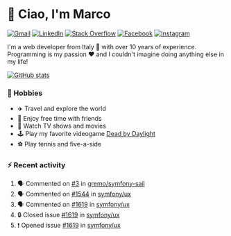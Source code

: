 # 👋 Ciao, I'm Marco

[![Gmail](https://img.shields.io/badge/Gmail-%23BB001B?style=flat-square&logo=gmail&logoColor=white)](mailto:gremo1982@gmail.com)
[![LinkedIn](https://img.shields.io/badge/LinkedIn-%230e76a8?style=flat-square&logo=linkedin)](https://www.linkedin.com/in/marco-polichetti)
[![Stack Overflow](https://img.shields.io/stackexchange/stackoverflow/r/220180?style=flat&logo=stackoverflow&label=Stack%20Overflow&color=%23F47F24)](https://stackoverflow.com/users/220180)
[![Facebook](https://img.shields.io/badge/-Facebook-%234267B2?style=flat-square&logo=facebook&logoColor=white)](https://www.facebook.com/marco.poliketti)
[![Instagram](https://img.shields.io/badge/-Instagram-%23C13584?style=flat-square&logo=instagram&logoColor=white)](https://www.instagram.com/marco.gremo)

I'm a web developer from Italy 🍕 with over 10 years of experience. Programming is my passion ❤️ and I couldn't imagine doing anything else in my life!

[![GitHub stats](https://github-readme-stats.vercel.app/api?username=gremo&show_icons=true&rank_icon=github&theme=transparent)](https://github.com/anuraghazra/github-readme-stats)

### 📅 Hobbies

- ✈️ Travel and explore the world
- 🍻 Enjoy free time with friends
- 🎥 Watch TV shows and movies
- 🕹️ Play my favorite videogame [Dead by Daylight](https://deadbydaylight.com)
- ⚽ Play tennis and five-a-side

### ⚡ Recent activity

<!--START_SECTION:activity-->
1. 🗣 Commented on [#3](https://github.com/gremo/symfony-sail/issues/3#issuecomment-2001950593) in [gremo/symfony-sail](https://github.com/gremo/symfony-sail)
2. 🗣 Commented on [#1544](https://github.com/symfony/ux/issues/1544#issuecomment-2001947309) in [symfony/ux](https://github.com/symfony/ux)
3. 🗣 Commented on [#1619](https://github.com/symfony/ux/issues/1619#issuecomment-1995707315) in [symfony/ux](https://github.com/symfony/ux)
4. 🔒 Closed issue [#1619](https://github.com/symfony/ux/issues/1619) in [symfony/ux](https://github.com/symfony/ux)
5. ❗ Opened issue [#1619](https://github.com/symfony/ux/issues/1619) in [symfony/ux](https://github.com/symfony/ux)
<!--END_SECTION:activity-->

